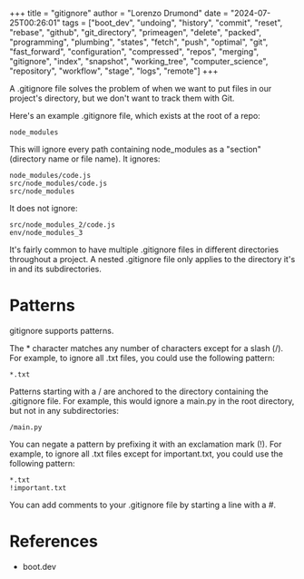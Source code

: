 +++
title = "gitignore"
author = "Lorenzo Drumond"
date = "2024-07-25T00:26:01"
tags = ["boot_dev",  "undoing",  "history",  "commit",  "reset",  "rebase",  "github",  "git_directory",  "primeagen",  "delete",  "packed",  "programming",  "plumbing",  "states",  "fetch",  "push",  "optimal",  "git",  "fast_forward",  "configuration",  "compressed",  "repos",  "merging",  "gitignore",  "index",  "snapshot",  "working_tree",  "computer_science",  "repository",  "workflow",  "stage",  "logs",  "remote"]
+++



A .gitignore file solves the problem of when we want to put files in our project's directory, but we don't want to track them with Git.

Here's an example .gitignore file, which exists at the root of a repo:

```
node_modules
```

This will ignore every path containing node_modules as a "section" (directory name or file name). It ignores:

    node_modules/code.js
    src/node_modules/code.js
    src/node_modules

It does not ignore:

    src/node_modules_2/code.js
    env/node_modules_3


It's fairly common to have multiple .gitignore files in different directories
throughout a project. A nested .gitignore file only applies to the directory
it's in and its subdirectories.

# Patterns

gitignore supports patterns.

The * character matches any number of characters except for a slash (/). For example, to ignore all .txt files, you could use the following pattern:

	*.txt

Patterns starting with a / are anchored to the directory containing the .gitignore file. For example, this would ignore a main.py in the root directory, but not in any subdirectories:

	/main.py

You can negate a pattern by prefixing it with an exclamation mark (!). For example, to ignore all .txt files except for important.txt, you could use the following pattern:

	*.txt
	!important.txt

You can add comments to your .gitignore file by starting a line with a #.

# References

- boot.dev
